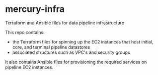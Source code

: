 # mercury-infra
Terraform and Ansible files for data pipeline infrastructure

This repo contains:

* the Terraform files for spinning up the EC2 instances that host initial, core, and terminal pipeline datastores
* associated structures such as VPC's and security groups

It also contains Ansible files for provisioning the required services on pipeline EC2 instances.
